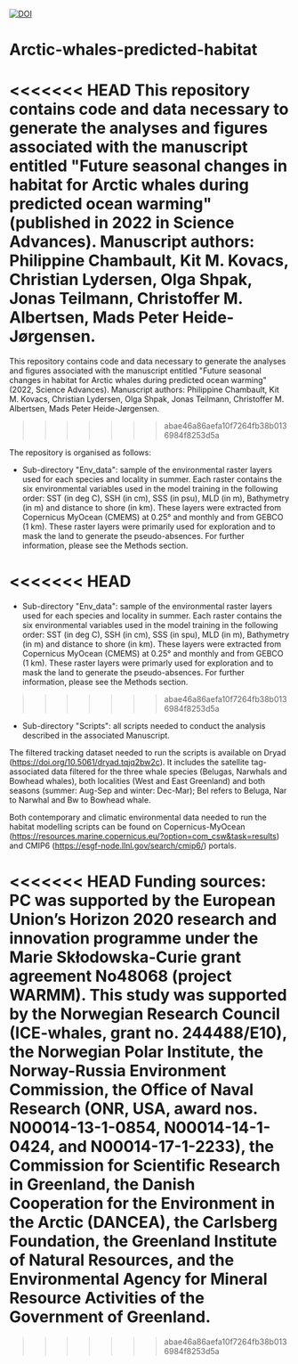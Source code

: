 [![DOI](https://zenodo.org/badge/496708138.svg)](https://zenodo.org/badge/latestdoi/496708138)

# Arctic-whales-predicted-habitat
<<<<<<< HEAD
This repository contains code and data necessary to generate the analyses and figures associated with the manuscript entitled "Future seasonal changes in habitat for Arctic whales during predicted ocean warming" (published in 2022 in Science Advances). Manuscript authors: Philippine Chambault, Kit M. Kovacs, Christian Lydersen, Olga Shpak, Jonas Teilmann, Christoffer M. Albertsen, Mads Peter Heide-Jørgensen.
=======
This repository contains code and data necessary to generate the analyses and figures associated with the manuscript entitled "Future seasonal changes in habitat for Arctic whales during predicted ocean warming" (2022, Science Advances). Manuscript authors: Philippine Chambault, Kit M. Kovacs, Christian Lydersen, Olga Shpak, Jonas Teilmann, Christoffer M. Albertsen, Mads Peter Heide-Jørgensen.
>>>>>>> abae46a86aefa10f7264fb38b0136984f8253d5a

The repository is organised as follows:

- Sub-directory "Env_data": sample of the environmental raster layers used for each species and locality in summer. Each raster contains the six environmental variables used in the model training in the following order: SST (in deg C), SSH (in cm), SSS (in psu), MLD (in m), Bathymetry (in m) and distance to shore (in km). These layers were extracted from Copernicus MyOcean (CMEMS) at 0.25° and monthly and from GEBCO (1 km). These raster layers were primarily used for exploration and to mask the land to generate the pseudo-absences. For further information, please see the Methods section.

<<<<<<< HEAD
=======
- Sub-directory "Env_data": sample of the environmental raster layers used for each species and locality in summer. Each raster contains the six environmental variables used in the model training in the following order: SST (in deg C), SSH (in cm), SSS (in spu), MLD (in m), Bathymetry (in m) and distance to shore (in km). These layers were extracted from Copernicus MyOcean (CMEMS) at 0.25° and monthly and from GEBCO (1 km). These raster layers were primarly used for exploration and to mask the land to generate the pseudo-absences. For further information, please see the Methods section.
>>>>>>> abae46a86aefa10f7264fb38b0136984f8253d5a
- Sub-directory "Scripts": all scripts needed to conduct the analysis described in the associated Manuscript.

The filtered tracking dataset needed to run the scripts is available on Dryad (https://doi.org/10.5061/dryad.tqjq2bw2c). It includes the satellite tag-associated data filtered for the three whale species (Belugas, Narwhals and Bowhead whales), both localities (West and East Greenland) and both seasons (summer: Aug-Sep and winter: Dec-Mar); Bel refers to Beluga, Nar to Narwhal and Bw to Bowhead whale.

Both contemporary and climatic environmental data needed to run the habitat modelling scripts can be found on Copernicus-MyOcean (https://resources.marine.copernicus.eu/?option=com_csw&task=results) and CMIP6 (https://esgf-node.llnl.gov/search/cmip6/) portals.

<<<<<<< HEAD
Funding sources:
PC was supported by the European Union’s Horizon 2020 research and innovation programme under the Marie Skłodowska-Curie grant agreement No48068 (project WARMM). This study was supported by the Norwegian Research Council (ICE-whales, grant no. 244488/E10), the Norwegian Polar Institute, the Norway-Russia Environment Commission, the Office of Naval Research (ONR, USA, award nos. N00014-13-1-0854, N00014-14-1-0424, and N00014-17-1-2233), the Commission for Scientific Research in Greenland, the Danish Cooperation for the Environment in the Arctic (DANCEA), the Carlsberg Foundation, the Greenland Institute of Natural Resources, and the Environmental Agency for Mineral Resource Activities of the Government of Greenland.
=======
>>>>>>> abae46a86aefa10f7264fb38b0136984f8253d5a
